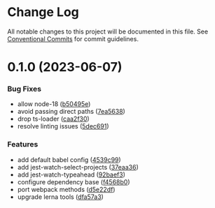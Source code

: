 # Change Log

All notable changes to this project will be documented in this file.
See [Conventional Commits](https://conventionalcommits.org) for commit guidelines.

# 0.1.0 (2023-06-07)


### Bug Fixes

* allow node-18 ([b50495e](https://github.com/optimics/forge/commit/b50495e12a7545973ed9f0b06c55a9253d67e545))
* avoid passing direct paths ([7ea5638](https://github.com/optimics/forge/commit/7ea5638389e7b7c5561f4d1c14aabef854a96238))
* drop ts-loader ([caa2f30](https://github.com/optimics/forge/commit/caa2f30ec7f890135d1b82b2958bd3498a7432d0))
* resolve linting issues ([5dec691](https://github.com/optimics/forge/commit/5dec691ce94c52b5c9654cddfe690b8bde3d5eda))


### Features

* add default babel config ([4539c99](https://github.com/optimics/forge/commit/4539c998699b2ace08b04850b9b74f62488d970b))
* add jest-watch-select-projects ([37eaa36](https://github.com/optimics/forge/commit/37eaa369893286fbfc77e7b84c5d1795a39dec32))
* add jest-watch-typeahead ([92baef3](https://github.com/optimics/forge/commit/92baef381b37e62f3957070b69618f5e505b972a))
* configure dependency base ([f4568b0](https://github.com/optimics/forge/commit/f4568b0f69c1248a6066a42dc35dd482600335a9))
* port webpack methods ([d5e22df](https://github.com/optimics/forge/commit/d5e22df5c54b0e40cc6c1d1033b2edcf68532b6b))
* upgrade lerna tools ([dfa57a3](https://github.com/optimics/forge/commit/dfa57a3cfccd670e4029b330653812d07c8324bc))
